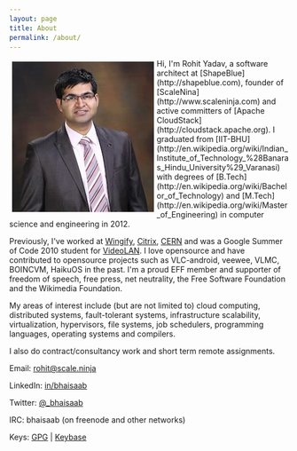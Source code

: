 ```yaml
---
layout: page
title: About
permalink: /about/
---
```


<img align="left" style="padding: 5px;" src="/assets/img/avatar.jpg"/>
Hi, I'm Rohit Yadav, a software architect at [ShapeBlue](http://shapeblue.com),
founder of [ScaleNina](http://www.scaleninja.com) and active committers of
[Apache CloudStack](http://cloudstack.apache.org).
I graduated from [IIT-BHU](http://en.wikipedia.org/wiki/Indian_Institute_of_Technology_%28Banaras_Hindu_University%29_Varanasi)
with degrees of [B.Tech](http://en.wikipedia.org/wiki/Bachelor_of_Technology) and
[M.Tech](http://en.wikipedia.org/wiki/Master_of_Engineering) in computer science
and engineering in 2012.

Previously, I've worked at [Wingify](http://wingify.com), [Citrix](http://citrix.com),
[CERN](http://ph-dep-sft.web.cern.ch) and was a Google Summer of Code 2010 student for
[VideoLAN](http://videolan.org). I love opensource and have contributed to
opensource projects such as VLC-android, veewee, VLMC, BOINCVM, HaikuOS in the
past. I'm a proud EFF member and supporter of freedom of speech, free press, net
neutrality, the Free Software Foundation and the Wikimedia Foundation.

My areas of interest include (but are not limited to) cloud computing, distributed
systems, fault-tolerant systems, infrastructure scalability, virtualization, hypervisors,
file systems, job schedulers, programming languages, operating systems and compilers.

I also do contract/consultancy work and short term remote assignments.

Email: <rohit@scale.ninja>

LinkedIn: [in/bhaisaab](https://www.linkedin.com/in/bhaisaab)

Twitter: [@_bhaisaab](https://twitter.com/_bhaisaab)

IRC: bhaisaab (on freenode and other networks)

Keys: [GPG](https://keybase.io/bhaisaab/key.asc) | [Keybase](https://keybase.io/bhaisaab)

